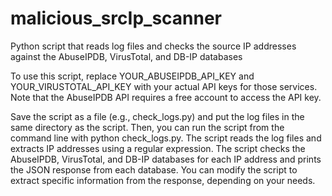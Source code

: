 # malicious_srcIp_scanner
Python script that reads log files and checks the source IP addresses against the AbuseIPDB, VirusTotal, and DB-IP databases

To use this script, replace YOUR_ABUSEIPDB_API_KEY and YOUR_VIRUSTOTAL_API_KEY with your actual API keys for those services. Note that the AbuseIPDB API requires 
a free account to access the API key.

Save the script as a file (e.g., check_logs.py) and put the log files in the same directory as the script. Then, you can run the script from the command line 
with python check_logs.py. The script reads the log files and extracts IP addresses using a regular expression. The script checks the AbuseIPDB, VirusTotal, 
and DB-IP databases for each IP address and prints the JSON response from each database. You can modify the script to extract specific information from the 
response, depending on your needs.
